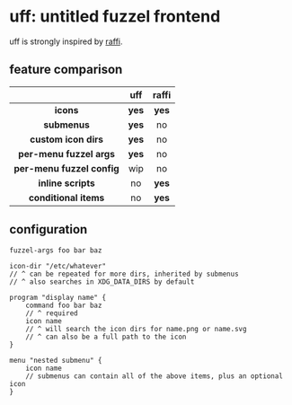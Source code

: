 # uff: untitled fuzzel frontend

uff is strongly inspired by [raffi](https://github.com/chmouel/raffi/).

## feature comparison
|                            | **uff** | **raffi** |
| :------------------------: | :-----: | :-------: |
|         **icons**          | **yes** |  **yes**  |
|        **submenus**        | **yes** |    no     |
|    **custom icon dirs**    | **yes** |    no     |
|  **per-menu fuzzel args**  | **yes** |    no     |
| **per-menu fuzzel config** |   wip   |    no     |
|     **inline scripts**     |   no    |  **yes**  |
|   **conditional items**    |   no    |  **yes**  |

## configuration
```kdl
fuzzel-args foo bar baz

icon-dir "/etc/whatever"
// ^ can be repeated for more dirs, inherited by submenus
// ^ also searches in XDG_DATA_DIRS by default

program "display name" {
    command foo bar baz
    // ^ required
    icon name
    // ^ will search the icon dirs for name.png or name.svg
    // ^ can also be a full path to the icon
}

menu "nested submenu" {
    icon name
    // submenus can contain all of the above items, plus an optional icon
}
```

